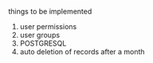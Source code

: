 things to be implemented

1. user permissions
2. user groups
3. POSTGRESQL
4. auto deletion of records after a month
